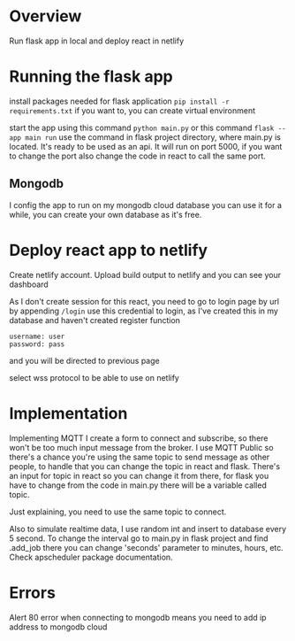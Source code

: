 # Overview
Run flask app in local and deploy react in netlify

# Running the flask app 
install packages needed for flask application
`pip install -r requirements.txt`
if you want to, you can create virtual environment

start the app using this command
`python main.py`
or this command
`flask --app main run`
use the command in flask project directory, where main.py is located.
It's ready to be used as an api. It will run on port 5000, if you want to change the port also change the code in react to call the same port.

## Mongodb
I config the app to run on my mongodb cloud database you can use it for a while, you can create your own database as it's free.

# Deploy react app to netlify
Create netlify account. Upload build output to netlify and you can see your dashboard

As I don't create session for this react, you need to go to login page by url by appending
`/login`
use this credential to login, as I've created this in my database and haven't created register function
```
username: user
password: pass
```
and you will be directed to previous page

select wss protocol to be able to use on netlify
# Implementation
Implementing MQTT I create a form to connect and subscribe, so there won't be too much input message from the broker. I use MQTT Public so there's a chance you're using the same topic to send message as other people, to handle that you can change the topic in react and flask. There's an input for topic in react so you can change it from there, for flask you have to change from the code in main.py there will be a variable called topic.

Just explaining, you need to use the same topic to connect.

Also to simulate realtime data, I use random int and insert to database every 5 second. To change the interval go to main.py in flask project and find .add_job there you can change 'seconds' parameter to minutes, hours, etc. Check apscheduler package documentation.


# Errors
Alert 80 error when connecting to mongodb means you need to add ip address to mongodb cloud